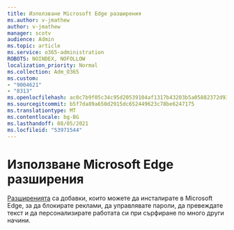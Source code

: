```yaml
---
title: Използване Microsoft Edge разширения
ms.author: v-jmathew
author: v-jmathew
manager: scotv
audience: Admin
ms.topic: article
ms.service: o365-administration
ROBOTS: NOINDEX, NOFOLLOW
localization_priority: Normal
ms.collection: Adm_O365
ms.custom:
- "9004621"
- "8313"
ms.openlocfilehash: ac0c7b9f05c34c95d20539104af1317b43203b5a05882372d93c98b80632ced3
ms.sourcegitcommit: b5f7da89a650d2915dc652449623c78be6247175
ms.translationtype: MT
ms.contentlocale: bg-BG
ms.lasthandoff: 08/05/2021
ms.locfileid: "53971544"
---
```

# <a name="use-microsoft-edge-extensions"></a>Използване Microsoft Edge разширения

[Разширенията](https://go.microsoft.com/fwlink/?linkid=2135619) са добавки, които можете да инсталирате в Microsoft Edge, за да блокирате реклами, да управлявате пароли, да превеждате текст и да персонализирате работата си при сърфиране по много други начини.
